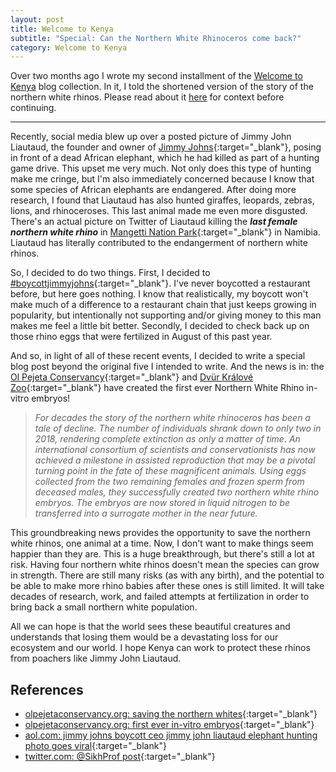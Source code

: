 ```yaml
---
layout: post
title: Welcome to Kenya
subtitle: "Special: Can the Northern White Rhinoceros come back?"
category: Welcome to Kenya
---
```


Over two months ago I wrote my second installment of the [Welcome to Kenya](/blog/welcome-to-kenya/) blog collection. In it, I told the shortened version of the story of the northern white rhinos. Please read about it [here](/blog/posts/welcome-to-kenya/2019-09-16-the-game-drives/) for context before continuing.

---

Recently, social media blew up over a posted picture of Jimmy John Liautaud, the founder and owner of [Jimmy Johns](https://www.jimmyjohns.com/){:target="_blank"}, posing in front of a dead African elephant, which he had killed as part of a hunting game drive. This upset me very much. Not only does this type of hunting make me cringe, but I'm also immediately concerned because I know that some species of African elephants are endangered. After doing more research, I found that Liautaud has also hunted giraffes, leopards, zebras, lions, and rhinoceroses. This last animal made me even more disgusted. There's an actual picture on Twitter of Liautaud killing the **_last female northern white rhino_** in [Mangetti Nation Park](https://en.wikipedia.org/wiki/Mangetti_National_Park){:target="_blank"} in Namibia. Liautaud has literally contributed to the endangerment of northern white rhinos.

So, I decided to do two things. First, I decided to [#boycottjimmyjohns](https://twitter.com/search?q=%23boycottjimmyjohns&src=typeahead_click){:target="_blank"}. I've never boycotted a restaurant before, but here goes nothing. I know that realistically, my boycott won't make much of a difference to a restaurant chain that just keeps growing in popularity, but intentionally not supporting and/or giving money to this man makes me feel a little bit better. Secondly, I decided to check back up on those rhino eggs that were fertilized in August of this past year.

And so, in light of all of these recent events, I decided to write a special blog post beyond the original five I intended to write. And the news is in: the [Ol Pejeta Conservancy](https://www.olpejetaconservancy.org/){:target="_blank"} and [Dvür Králové Zoo](https://safaripark.cz/){:target="_blank"} have created the first ever Northern White Rhino in-vitro embryos!

> _For decades the story of the northern white rhinoceros has been a tale of decline. The number of individuals shrank down to only two in 2018, rendering complete extinction as only a matter of time. An international consortium of scientists and conservationists has now achieved a milestone in assisted reproduction that may be a pivotal turning point in the fate of these magnificent animals. Using eggs collected from the two remaining females and frozen sperm from deceased males, they successfully created two northern white rhino embryos. The embryos are now stored in liquid nitrogen to be transferred into a surrogate mother in the near future._

This groundbreaking news provides the opportunity to save the northern white rhinos, one animal at a time. Now, I don't want to make things seem happier than they are. This is a huge breakthrough, but there's still a lot at risk. Having four northern white rhinos doesn't mean the species can grow in strength. There are still many risks (as with any birth), and the potential to be able to make more rhino babies after these ones is still limited. It will take decades of research, work, and failed attempts at fertilization in order to bring back a small northern white population.

All we can hope is that the world sees these beautiful creatures and understands that losing them would be a devastating loss for our ecosystem and our world. I hope Kenya can work to protect these rhinos from poachers like Jimmy John Liautaud.

## References

* [olpejetaconservancy.org: saving the northern whites](https://www.olpejetaconservancy.org/saving-the-northern-whites/){:target="_blank"}
* [olpejetaconservancy.org: first ever in-vitro embryos](https://www.olpejetaconservancy.org/first-ever-in-vitro-embryos/){:target="_blank"}
* [aol.com: jimmy johns boycott ceo jimmy john liautaud elephant hunting photo goes viral](https://www.aol.com/article/finance/2019/08/23/jimmy-johns-boycott-ceo-jimmy-john-liautaud-elephant-hunting-photo-goes-viral/23800248/?fbclid=IwAR3ZGSFAQ3btXRtEefAPq9oMNOFlterroWAz54rNyRuTLAwqWjJXkXXU9dM){:target="_blank"}
* [twitter.com: @SikhProf post](https://twitter.com/SikhProf/status/1164894341921480704){:target="_blank"}
